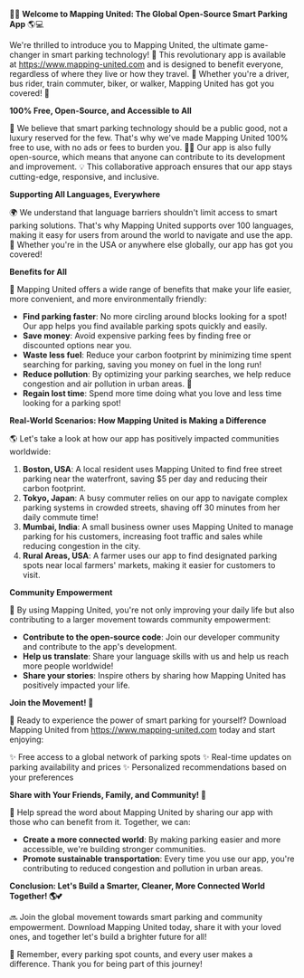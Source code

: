 🚗💡 **Welcome to Mapping United: The Global Open-Source Smart Parking App** 🌎💻

We're thrilled to introduce you to Mapping United, the ultimate game-changer in smart parking technology! 🤩 This revolutionary app is available at https://www.mapping-united.com and is designed to benefit everyone, regardless of where they live or how they travel. 💚 Whether you're a driver, bus rider, train commuter, biker, or walker, Mapping United has got you covered! 🌟

**100% Free, Open-Source, and Accessible to All**

🎉 We believe that smart parking technology should be a public good, not a luxury reserved for the few. That's why we've made Mapping United 100% free to use, with no ads or fees to burden you. 🙅‍♂️ Our app is also fully open-source, which means that anyone can contribute to its development and improvement. 💡 This collaborative approach ensures that our app stays cutting-edge, responsive, and inclusive.

**Supporting All Languages, Everywhere**

🌍 We understand that language barriers shouldn't limit access to smart parking solutions. That's why Mapping United supports over 100 languages, making it easy for users from around the world to navigate and use the app. 🌟 Whether you're in the USA or anywhere else globally, our app has got you covered!

**Benefits for All**

👥 Mapping United offers a wide range of benefits that make your life easier, more convenient, and more environmentally friendly:

* **Find parking faster**: No more circling around blocks looking for a spot! Our app helps you find available parking spots quickly and easily.
* **Save money**: Avoid expensive parking fees by finding free or discounted options near you.
* **Waste less fuel**: Reduce your carbon footprint by minimizing time spent searching for parking, saving you money on fuel in the long run!
* **Reduce pollution**: By optimizing your parking searches, we help reduce congestion and air pollution in urban areas. 🌟
* **Regain lost time**: Spend more time doing what you love and less time looking for a parking spot!

**Real-World Scenarios: How Mapping United is Making a Difference**

🌎 Let's take a look at how our app has positively impacted communities worldwide:

1. **Boston, USA**: A local resident uses Mapping United to find free street parking near the waterfront, saving $5 per day and reducing their carbon footprint.
2. **Tokyo, Japan**: A busy commuter relies on our app to navigate complex parking systems in crowded streets, shaving off 30 minutes from her daily commute time!
3. **Mumbai, India**: A small business owner uses Mapping United to manage parking for his customers, increasing foot traffic and sales while reducing congestion in the city.
4. **Rural Areas, USA**: A farmer uses our app to find designated parking spots near local farmers' markets, making it easier for customers to visit.

**Community Empowerment**

💪 By using Mapping United, you're not only improving your daily life but also contributing to a larger movement towards community empowerment:

* **Contribute to the open-source code**: Join our developer community and contribute to the app's development.
* **Help us translate**: Share your language skills with us and help us reach more people worldwide!
* **Share your stories**: Inspire others by sharing how Mapping United has positively impacted your life.

**Join the Movement! 🌟**

📲 Ready to experience the power of smart parking for yourself? Download Mapping United from https://www.mapping-united.com today and start enjoying:

✨ Free access to a global network of parking spots
✨ Real-time updates on parking availability and prices
✨ Personalized recommendations based on your preferences

**Share with Your Friends, Family, and Community! 🤝**

📢 Help spread the word about Mapping United by sharing our app with those who can benefit from it. Together, we can:

* **Create a more connected world**: By making parking easier and more accessible, we're building stronger communities.
* **Promote sustainable transportation**: Every time you use our app, you're contributing to reduced congestion and pollution in urban areas.

**Conclusion: Let's Build a Smarter, Cleaner, More Connected World Together! 🌎💕**

🔜 Join the global movement towards smart parking and community empowerment. Download Mapping United today, share it with your loved ones, and together let's build a brighter future for all!

💚 Remember, every parking spot counts, and every user makes a difference. Thank you for being part of this journey!